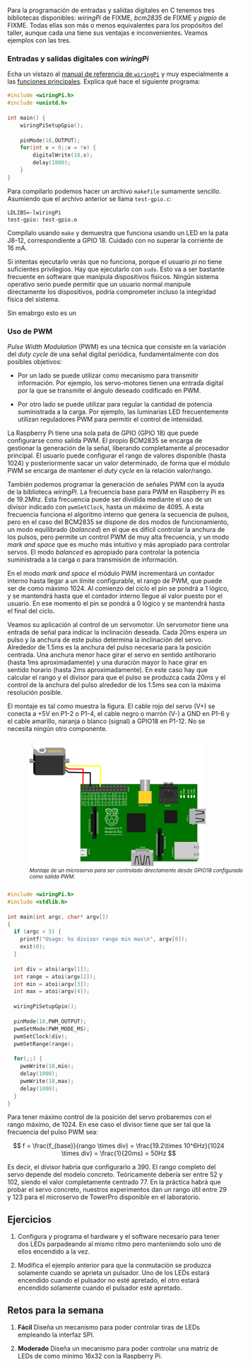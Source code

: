 [//]: # (-*- mode: markdown; coding: utf-8 -*-)


Para la programación de entradas y salidas digitales en C tenemos tres
bibliotecas disponibles: *wiringPi* de FIXME, *bcm2835* de FIXME y
*pigpio* de FIXME.  Todas ellas son más o menos equivalentes para los
propósitos del taller, aunque cada una tiene sus ventajas e
inconvenientes.  Veamos ejemplos con las tres.


### Entradas y salidas digitales con *wiringPi*

Echa un vistazo al
[manual de referencia de `wiringPi`](http://wiringpi.com/reference/)
y muy especialmente a las
[funciones principales](http://wiringpi.com/reference/core-functions/).
Explica qué hace el siguiente programa:

``` C
#include <wiringPi.h>
#include <unistd.h>

int main() {
    wiringPiSetupGpio();

    pinMode(18,OUTPUT);
    for(int v = 0;;v = !v) {
        digitalWrite(18,v);
        delay(1000);
    }
}
```

Para compilarlo podemos hacer un archivo `makefile` sumamente
sencillo.  Asumiendo que el archivo anterior se llama `test-gpio.c`:

```
LDLIBS=-lwiringPi
test-gpio: test-gpio.o
```

Compílalo usando `make` y demuestra que funciona usando un LED en la
pata J8-12, correspondiente a GPIO 18.  Cuidado con no superar la
corriente de 16 mA.

Si intentas ejecutarlo verás que no funciona, porque el usuario *pi*
no tiene suficientes privilegios.  Hay que ejecutarlo con `sudo`.
Esto va a ser bastante frecuente en software que manipula dispositivos
físicos. Ningún sistema operativo serio puede permitir que un usuario
normal manipule directamente los dispositivos, podría comprometer
incluso la integridad física del sistema.

Sin emabrgo esto es un 

### Uso de PWM

*Pulse Width Modulation* (PWM) es una técnica que consiste en la variación del
*duty cycle* de una señal digital periódica, fundamentalmente con dos posibles
objetivos:

* Por un lado se puede utilizar como mecanismo para transmitir
  información.  Por ejemplo, los servo-motores tienen una entrada
  digital por la que se transmite el ángulo deseado codificado en PWM.

* Por otro lado se puede utilizar para regular la cantidad de potencia
  suministrada a la carga.  Por ejemplo, las luminarias LED
  frecuentemente utilizan reguladores PWM para permitir el control de
  intensidad.

La Raspberry Pi tiene una sola pata de GPIO (GPIO 18) que puede
configurarse como salida PWM. El propio BCM2835 se encarga de
gestionar la generación de la señal, liberando completamente al
procesador principal. El usuario puede configurar el rango de valores
disponible (hasta 1024) y posteriormente sacar un valor determinado,
de forma que el módulo PWM se encarga de mantener el *duty cycle* en
la relación valor/rango.

También podemos programar la generación de señales PWM con la ayuda de
la biblioteca *wiringPi*. La frecuencia base para PWM en Raspberry Pi
es de 19.2Mhz.  Esta frecuencia puede ser dividida mediante el uso de
un divisor indicado con `pwmSetClock`, hasta un máximo de 4095.  A
esta frecuencia funciona el algoritmo interno que genera la secuencia
de pulsos, pero en el caso del BCM2835 se dispone de dos modos de
funcionamiento, un modo equilibrado (*balanced*) en el que es difícil
controlar la anchura de los pulsos, pero permite un control PWM de muy
alta frecuencia, y un modo *mark and space* que es mucho más intuitivo
y más apropiado para controlar servos.  El modo *balanced* es
apropiado para controlar la potencia suministrada a la carga o para
transmisión de información.

En el modo *mark and space* el módulo PWM incrementará un contador
interno hasta llegar a un límite configurable, el rango de PWM, que
puede ser de como máximo 1024. Al comienzo del ciclo el pin se pondrá
a 1 lógico, y se mantendrá hasta que el contador interno llegue al
valor puesto por el usuario.  En ese momento el pin se pondrá a 0
lógico y se mantendrá hasta el final del ciclo.

Veamos su aplicación al control de un servomotor. Un servomotor tiene
una entrada de señal para indicar la inclinación deseada. Cada 20ms
espera un pulso y la anchura de este pulso determina la inclinación
del servo.  Alrededor de 1.5ms es la anchura del pulso necesaria para
la posición centrada. Una anchura menor hace girar el servo en sentido
antihorario (hasta 1ms aproximadamente) y una duración mayor lo hace
girar en sentido horario (hasta 2ms aproximadamente).  En este caso
hay que calcular el rango y el divisor para que el pulso se produzca
cada 20ms y el control de la anchura del pulso alrededor de los 1.5ms
sea con la máxima resolución posible.

El montaje es tal como muestra la figura. El cable rojo del servo (V+)
se conecta a +5V en P1-2 o P1-4, el cable negro o marrón (V-) a GND en
P1-6 y el cable amarillo, naranja o blanco (signal) a GPIO18 en
P1-12. No se necesita ningún otro componente.

<figure style="padding:10px">
  <img src="../img/servo-gpio18.svg" width="400"/>

  <figcaption style="font-size:smaller; font-style:italic">
  <div style="width:500px">
  Montaje de un microservo para ser controlado
  directamente desde GPIO18 configurado como salida PWM.
  </div>
  </figcaption>
</figure>


``` C
#include <wiringPi.h>
#include <stdlib.h>

int main(int argc, char* argv[])
{
  if (argc < 5) {
    printf("Usage: %s divisor rango min max\n", argv[0]);
    exit(0);
  }

  int div = atoi(argv[1]);
  int range = atoi(argv[2]);
  int min = atoi(argv[3]);
  int max = atoi(argv[4]);

  wiringPiSetupGpio();

  pinMode(18,PWM_OUTPUT);
  pwmSetMode(PWM_MODE_MS);
  pwmSetClock(div);
  pwmSetRange(range);

  for(;;) {
    pwmWrite(18,min);
    delay(1000);
    pwmWrite(18,max);
    delay(1000);
  }
}
```

Para tener máximo control de la posición del servo probaremos con el
rango máximo, de 1024.  En ese caso el divisor tiene que ser tal que
la frecuencia del pulso PWM sea:

$$
f = \frac{f_{base}}{rango \times div} = \frac{19.2\times 10^6Hz}{1024 \times div} = \frac{1}{20ms} = 50Hz
$$

Es decir, el divisor habría que configurarlo a 390.  El rango completo
del servo depende del modelo concreto.  Teóricamente debería ser entre
52 y 102, siendo el valor completamente centrado 77.  En la práctica
habrá que probar el servo concreto, nuestros experimentos dan un rango
útil entre 29 y 123 para el microservo de TowerPro disponible en el
laboratorio.

## Ejercicios


1. Configura y programa el hardware y el software necesario para
  tener dos LEDs parpadeando al mismo ritmo pero manteniendo solo uno
  de ellos encendido a la vez.
  
1. Modifica el ejemplo anterior para que la conmutación se produzca
  solamente cuando se aprieta un pulsador.  Uno de los LEDs estará
  encendido cuando el pulsador no esté apretado, el otro estará
  encendido solamente cuando el pulsador esté apretado.

## Retos para la semana

1. **Fácil** Diseña un mecanismo para poder controlar tiras de LEDs
  empleando la interfaz SPI.

1. **Moderado** Diseña un mecanismo para poder controlar una matriz de
  LEDs de como mínimo 16x32 con la Raspberry Pi.
